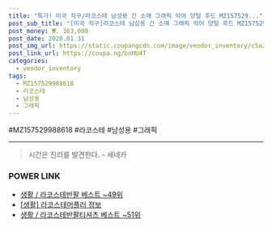 ```yaml
--- 
title: "특가! 미국 직구/라코스테 남성용 긴 소매 그래픽 악어 양털 후드 MZ157529..." 
post_sub_title: "[미국 직구]라코스테 남성용 긴 소매 그래픽 악어 양털 후드 MZ157529988618" 
post_money: ₩. 163,000 
post_date: 2020.01.31 
post_img_url: https://static.coupangcdn.com/image/vendor_inventory/c5a2/b557f0fe96b2d1c2c47d7c35c33e90f2c6782de01390fde07f8c0d5d7176.jpg 
post_link_url: https://coupa.ng/bnHU4T 
categories: 
  - vendor_inventory 
tags: 
  - MZ157529988618 
  - 라코스테 
  - 남성용 
  - 그래픽 
--- 
```

  #MZ157529988618 #라코스테 #남성용 #그래픽 
<hr> 

> 시간은 진리를 발견한다. - 세네카 


### POWER LINK

* <a href="https://blog.naver.com/santokki14/221782985521" target="_blank">생활 / 라코스테반팔 베스트 ~49위</a>
* <a href="https://blog.naver.com/sakai111/221758205638" target="_blank"> [생활] 라코스테머플러 정보 </a>
* <a href="https://blog.naver.com/santokki14/221790833882" target="_blank">생활 / 라코스테반팔티셔츠 베스트 ~51위</a>
